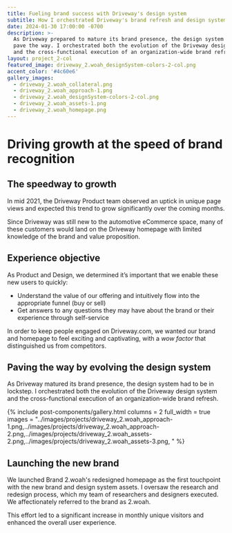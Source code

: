 ```yaml
---
title: Fueling brand success with Driveway's design system
subtitle: How I orchestrated Driveway's brand refresh and design system evolution
date: 2024-01-30 17:00:00 -0700
description: >-
  As Driveway prepared to mature its brand presence, the design system had to
  pave the way. I orchestrated both the evolution of the Driveway design system
  and the cross-functional execution of an organization-wide brand refresh.
layout: project_2-col
featured_image: driveway_2.woah_designSystem-colors-2-col.png
accent_color: '#4c60e6'
gallery_images:
  - driveway_2.woah_collateral.png
  - driveway_2.woah_approach-1.png
  - driveway_2.woah_designSystem-colors-2-col.png
  - driveway_2.woah_assets-1.png
  - driveway_2.woah_homepage.png
---
```

# Driving growth at the speed of brand recognition

## The speedway to growth

In mid 2021, the Driveway Product team observed an uptick in unique page views and expected this trend to grow significantly over the coming months.

Since Driveway was still new to the automotive eCommerce space, many of these customers would land on the Driveway homepage with limited knowledge of the brand and value proposition.

## Experience objective

As Product and Design, we determined it’s important that we enable these new users to quickly:

* Understand the value of our offering and intuitively flow into the appropriate funnel (buy or sell)
* Get answers to any questions they may have about the brand or their experience through self-service

In order to keep people engaged on Driveway.com, we wanted our brand and homepage to feel exciting and captivating, with a *wow factor* that distinguished us from competitors.

## Paving the way by evolving the design system

As Driveway matured its brand presence, the design system had to be in lockstep. I orchestrated both the evolution of the Driveway design system and the cross-functional execution of an organization-wide brand refresh.

{% include post-components/gallery.html 
  columns = 2
  full_width = true
  images = 
  "../images/projects/driveway_2.woah_approach-1.png,../images/projects/driveway_2.woah_approach-2.png,../images/projects/driveway_2.woah_assets-2.png,../images/projects/driveway_2.woah_assets-3.png,
  "
%}

## Launching the new brand

We launched Brand 2.woah's redesigned homepage as the first touchpoint with the new brand and design system assets. I oversaw the research and redesign process, which my team of researchers and designers executed. We affectionately referred to the brand as 2.woah.

This effort led to a significant increase in monthly unique visitors and enhanced the overall user experience.
